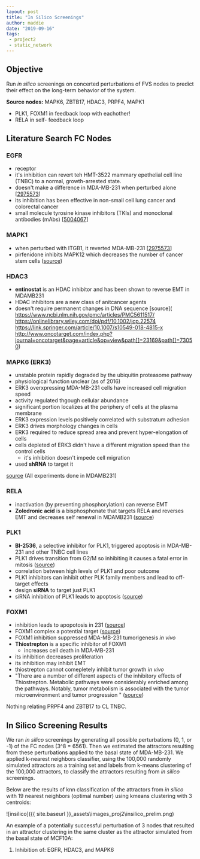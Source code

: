 ```yaml
---
layout: post
title: "In Silico Screenings"
author: maddie
date: "2019-09-16"
tags:
 - project2
 - static_network
---
```


## Objective
Run *in silico* screenings on concerted perturbations of FVS nodes to predict their effect on the long-term behavior of the system.

**Source nodes:** MAPK6, ZBTB17, HDAC3, PRPF4, MAPK1
- PLK1, FOXM1 in feedback loop with eachother!
- RELA in self- feedback loop

## Literature Search FC Nodes
### EGFR
- receptor
- it's inhibition can revert teh HMT-3522 mammary epethelial cell line (TNBC) to a normal, growth-arrested state.
- doesn't make a difference in MDA-MB-231 when perturbed alone [[2975573](https://www.ncbi.nlm.nih.gov/pmc/articles/PMC2975573/)]
- its inhibition has been effective in non-small cell lung cancer and colorectal cancer
- small molecule tyrosine kinase inhibitors (TKIs) and monoclonal antibodies (mAbs) [[5004067](https://www.ncbi.nlm.nih.gov/pmc/articles/PMC5004067/)]

### MAPK1
- when perturbed with ITGB1, it reverted MDA-MB-231 [[2975573](https://www.ncbi.nlm.nih.gov/pmc/articles/PMC2975573/)]
- pirfenidone inhibits MAPK12 which decreases the number of cancer stem cells ([source](https://stemcellsjournals.onlinelibrary.wiley.com/doi/epdf/10.1002/stem.2068))

### HDAC3
- **entinostat** is an HDAC inhibitor and has been shown to reverse EMT in MDAMB231
- HDAC inhibitors are a new class of anitcancer agents
- doesn't require permanent changes in DNA sequence [source](    https://www.ncbi.nlm.nih.gov/pmc/articles/PMC5611517/
    https://onlinelibrary.wiley.com/doi/pdf/10.1002/jcp.22574
    https://link.springer.com/article/10.1007/s10549-018-4815-x
    http://www.oncotarget.com/index.php?journal=oncotarget&page=article&op=view&path[]=23169&path[]=73050)

### MAPK6 (ERK3)
- unstable protein rapidly degraded by the ubiquitin proteasome pathway
- physiological function unclear (as of 2016)
- ERK3 overxpressing MDA-MB-231 cells have increased cell migration speed
- activity regulated thgough cellular abundance
- significant portion localizes at the periphery of cells at the plasma membrane
- ERK3 expression levels positively correlated with substratum adhesion
- ERK3 drives morphology changes in cells
- ERK3 required to reduce spread area and prevent hyper-elongation of cells
- cells depleted of ERK3 didn't have a different migration speed than the control cells
    - it's inhibition doesn't impede cell migration
- used **shRNA** to target it

[source](https://www.researchgate.net/publication/284274541_A_novel_role_for_atypical_MAPK_kinase_ERK3_in_regulating_breast_cancer_cell_morphology_and_migration) (All experiments done in MDAMB231)


### RELA
- inactivation (by preventing phosphorylation) can reverse EMT
- **Zoledronic acid** is a bisphosphonate that targets RELA and reverses EMT and decreases self renewal in MDAMB231 ([source](https://mct.aacrjournals.org/content/molcanther/12/7/1356.full.pdf))

### PLK1
- **BI-2536**, a selective inhibitor for PLK1, triggered apoptosis in MDA-MB-231 and other TNBC cell lines
- PLK1 drives transition from G2/M so inhibiting it causes a fatal error in mitosis ([source](https://www.nature.com/articles/s41374-019-0247-4.pdf?origin=ppub))
- correlation between high levels of PLK1 and poor outcome
- PLK1 inhibitors can inhibit other PLK family members and lead to off-target effects
- design **siRNA** to target just PLK1
- siRNA inhibition of PLK1 leads to apoptosis ([source](https://mct.aacrjournals.org/content/16/4/763.long))


### FOXM1
- inhibition leads to apopotosis in 231 ([source](https://ascopubs.org/doi/abs/10.1200/jco.2013.31.15_suppl.e22063))
- FOXM1 complex a potential target ([source](https://www.ncbi.nlm.nih.gov/pmc/articles/PMC6315782/pdf/cancers-10-00525.pdf))
- FOXM1 inhibition suppressed MDA-MB-231 tumorigenesis *in vivo*
- **Thiostrepton** is a specific inhibitor of FOXM1
    - increases cell death in MDA-MB-231
- its inhibition decreases proliferation
- its inhibition may inhibit EMT
- thiostrepton cannot comepletely inhibit tumor growth *in vivo*
-  "There are a number of different aspects of the
inhibitory effects of Thiostrepton. Metabolic pathways were
considerably enriched among the pathways. Notably, tumor
metabolism is associated with the tumor microenvironment
and tumor progression " ([source](https://www.spandidos-publications.com/ijo/54/1/87))


Nothing relating PRPF4 and ZBTB17 to  CL TNBC.


## In Silico Screening Results

We ran *in silico* screenings by generating all possible perturbations (0, 1, or -1) of the FC nodes (3^8 = 6561). Then we estimated the attractors resulting from these perturbations applied to the basal state of MDA-MB-231. We applied k-nearest neighbors classifier, using the 100,000 randomly simulated attractors as a training set and labels from k-means clustering of the 100,000 attractors, to classify the attractors resulting from *in silico* screenings. 

Below are the results of knn classification of the attractors from *in silico* with 19 nearest neighbors (optimal number) using kmeans clustering with 3 centroids:

![insilico]({{ site.baseurl }}\_assets\images_proj2\insilico_prelim.png)

An example of a potentially successful perturbation of 3 nodes that resulted in an attractor clustering in the same cluster as the attractor simulated from the basal state of MCF10A:
1. Inhibition of: EGFR, HDAC3, and MAPK6